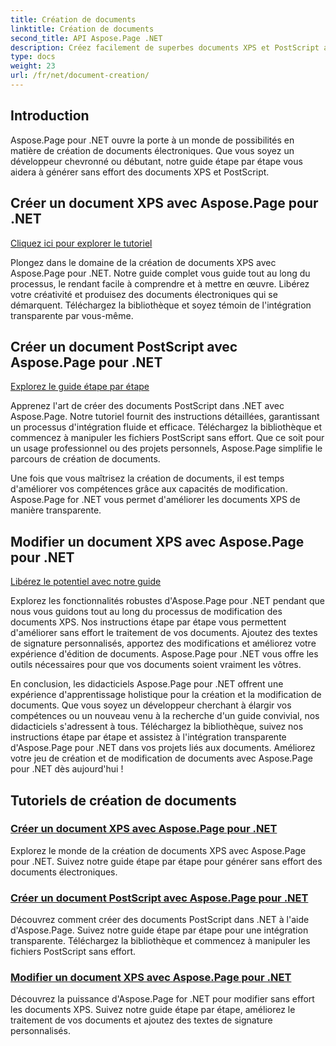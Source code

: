 ```yaml
---
title: Création de documents
linktitle: Création de documents
second_title: API Aspose.Page .NET
description: Créez facilement de superbes documents XPS et PostScript avec Aspose.Page pour .NET. Explorez les didacticiels de création et de modification de documents pour une intégration transparente.
type: docs
weight: 23
url: /fr/net/document-creation/
---
```

## Introduction

Aspose.Page pour .NET ouvre la porte à un monde de possibilités en matière de création de documents électroniques. Que vous soyez un développeur chevronné ou débutant, notre guide étape par étape vous aidera à générer sans effort des documents XPS et PostScript.

## Créer un document XPS avec Aspose.Page pour .NET
[Cliquez ici pour explorer le tutoriel](./create-xps-document/)

Plongez dans le domaine de la création de documents XPS avec Aspose.Page pour .NET. Notre guide complet vous guide tout au long du processus, le rendant facile à comprendre et à mettre en œuvre. Libérez votre créativité et produisez des documents électroniques qui se démarquent. Téléchargez la bibliothèque et soyez témoin de l'intégration transparente par vous-même.

## Créer un document PostScript avec Aspose.Page pour .NET
[Explorez le guide étape par étape](./create-postscript-document/)

Apprenez l'art de créer des documents PostScript dans .NET avec Aspose.Page. Notre tutoriel fournit des instructions détaillées, garantissant un processus d'intégration fluide et efficace. Téléchargez la bibliothèque et commencez à manipuler les fichiers PostScript sans effort. Que ce soit pour un usage professionnel ou des projets personnels, Aspose.Page simplifie le parcours de création de documents.

Une fois que vous maîtrisez la création de documents, il est temps d'améliorer vos compétences grâce aux capacités de modification. Aspose.Page for .NET vous permet d'améliorer les documents XPS de manière transparente.

## Modifier un document XPS avec Aspose.Page pour .NET
[Libérez le potentiel avec notre guide](./modify-xps-document/)

Explorez les fonctionnalités robustes d'Aspose.Page pour .NET pendant que nous vous guidons tout au long du processus de modification des documents XPS. Nos instructions étape par étape vous permettent d'améliorer sans effort le traitement de vos documents. Ajoutez des textes de signature personnalisés, apportez des modifications et améliorez votre expérience d'édition de documents. Aspose.Page pour .NET vous offre les outils nécessaires pour que vos documents soient vraiment les vôtres.

En conclusion, les didacticiels Aspose.Page pour .NET offrent une expérience d'apprentissage holistique pour la création et la modification de documents. Que vous soyez un développeur cherchant à élargir vos compétences ou un nouveau venu à la recherche d'un guide convivial, nos didacticiels s'adressent à tous. Téléchargez la bibliothèque, suivez nos instructions étape par étape et assistez à l'intégration transparente d'Aspose.Page pour .NET dans vos projets liés aux documents. Améliorez votre jeu de création et de modification de documents avec Aspose.Page pour .NET dès aujourd'hui !
## Tutoriels de création de documents
### [Créer un document XPS avec Aspose.Page pour .NET](./create-xps-document/)
Explorez le monde de la création de documents XPS avec Aspose.Page pour .NET. Suivez notre guide étape par étape pour générer sans effort des documents électroniques.
### [Créer un document PostScript avec Aspose.Page pour .NET](./create-postscript-document/)
Découvrez comment créer des documents PostScript dans .NET à l'aide d'Aspose.Page. Suivez notre guide étape par étape pour une intégration transparente. Téléchargez la bibliothèque et commencez à manipuler les fichiers PostScript sans effort.
### [Modifier un document XPS avec Aspose.Page pour .NET](./modify-xps-document/)
Découvrez la puissance d'Aspose.Page for .NET pour modifier sans effort les documents XPS. Suivez notre guide étape par étape, améliorez le traitement de vos documents et ajoutez des textes de signature personnalisés.